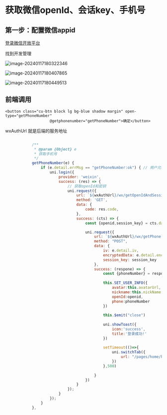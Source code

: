 # 获取微信openId、会话key、手机号



## 第一步：配置微信appid

[登录微信开放平台](https://mp.weixin.qq.com/)

找到开发管理

![image-20240117180322346](https://gitee.com/nice3527/drawingbed/raw/master/blog/202401171803240.png)

![image-20240117180407865](https://gitee.com/nice3527/drawingbed/raw/master/blog/202401171804624.png)

![image-20240117180449513](https://gitee.com/nice3527/drawingbed/raw/master/blog/202401171804104.png)





## 前端调用



```vue
<button class="cu-btn block lg bg-blue shadow margin" open-type="getPhoneNumber"
					@getphonenumber="getPhoneNumber">确定</button>
```



wxAuthUrl 就是后端的服务地址

```js

			/**
			 * @param {Object} e
			 * 获取手机号
			 */
			getPhoneNumber(e) {
				if (e.detail.errMsg == "getPhoneNumber:ok") { // 用户允许或去手机号
					uni.login({
						provider: 'weixin',
						success: (res) => {
							// 获取openId和密钥
							uni.request({
								url: `${wxAuthUrl}/wx/getOpenIdAndSessionKey`,
								method: 'GET',
								data: {
									code: res.code,
								},
								success: (cts) => {
									const {openid,session_key} = cts.data

									uni.request({
										url: `${wxAuthUrl}/wx/getPhone`,
										method: "POST",
										data: {
											iv: e.detail.iv,
											encryptedData: e.detail.encryptedData,
											session_key: session_key
										},
										success: (respone) => {
											const {phoneNumber} = respone.data
											
											this.SET_USER_INFO({
												avatar:this.avatarUrl,
												nickname:this.nickName,
												openId:openid,
												phone:phoneNumber
											})
											
											this.$emit("close")
											
											uni.showToast({
												icon:'success',
												title:'登录成功!'
											})
											
											setTimeout(()=>{
												uni.switchTab({
													url: "/pages/home/home"
												})
											},500)
											
										}
									})
								}
							});
						}
					});
				}
			},

```

